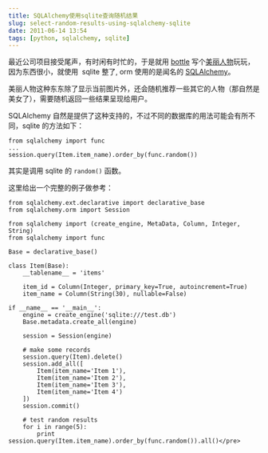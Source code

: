```yaml
---
title: SQLAlchemy使用sqlite查询随机结果
slug: select-random-results-using-sqlalchemy-sqlite
date: 2011-06-14 13:54
tags: [python, sqlalchemy, sqlite]
---
```


最近公司项目接受尾声，有时闲有时忙的，于是就用 [bottle][1] 写个[美丽人物][2]玩玩，因为东西很小，就使用  sqlite 整了, 
orm 使用的是闻名的 [SQLAlchemy][3]。

美丽人物这种东东除了显示当前图片外，还会随机推荐一些其它的人物（那自然是美女了），需要随机返回一些结果呈现给用户。

SQLAlchemy 自然是提供了这种支持的，不过不同的数据库的用法可能会有所不同，sqlite 的方法如下：

    from sqlalchemy import func
    ...
    session.query(Item.item_name).order_by(func.random())

其实是调用 sqlite 的 `random()` 函数。

这里给出一个完整的例子做参考：

    from sqlalchemy.ext.declarative import declarative_base
    from sqlalchemy.orm import Session

    from sqlalchemy import (create_engine, MetaData, Column, Integer, String)
    from sqlalchemy import func

    Base = declarative_base()

    class Item(Base):
        __tablename__ = 'items'

        item_id = Column(Integer, primary_key=True, autoincrement=True)
        item_name = Column(String(30), nullable=False)

    if __name__ == '__main__':
        engine = create_engine('sqlite:///test.db')
        Base.metadata.create_all(engine)

        session = Session(engine)

        # make some records
        session.query(Item).delete()
        session.add_all([
            Item(item_name='Item 1'),
            Item(item_name='Item 2'),
            Item(item_name='Item 3'),
            Item(item_name='Item 4')
        ])
        session.commit()

        # test random results
        for i in range(5):
            print session.query(Item.item_name).order_by(func.random()).all()</pre>

[1]: http://bottlepy.org/docs/dev/
[2]: http://www.ppperson.com/
[3]: http://www.sqlalchemy.org/
